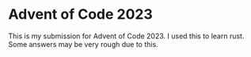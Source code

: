 # Advent of Code 2023

This is my submission for Advent of Code 2023. I used this to learn rust. Some answers may be very rough due to this.